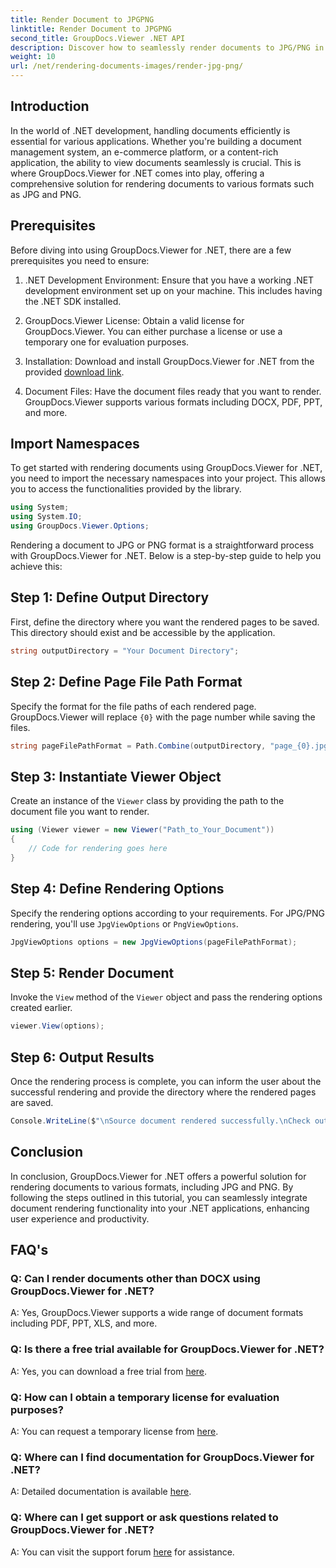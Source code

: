 ```yaml
---
title: Render Document to JPGPNG
linktitle: Render Document to JPGPNG
second_title: GroupDocs.Viewer .NET API
description: Discover how to seamlessly render documents to JPG/PNG in .NET using GroupDocs.Viewer for enhanced user experience and productivity.
weight: 10
url: /net/rendering-documents-images/render-jpg-png/
---
```

## Introduction

In the world of .NET development, handling documents efficiently is essential for various applications. Whether you're building a document management system, an e-commerce platform, or a content-rich application, the ability to view documents seamlessly is crucial. This is where GroupDocs.Viewer for .NET comes into play, offering a comprehensive solution for rendering documents to various formats such as JPG and PNG.

## Prerequisites

Before diving into using GroupDocs.Viewer for .NET, there are a few prerequisites you need to ensure:

1. .NET Development Environment: Ensure that you have a working .NET development environment set up on your machine. This includes having the .NET SDK installed.

2. GroupDocs.Viewer License: Obtain a valid license for GroupDocs.Viewer. You can either purchase a license or use a temporary one for evaluation purposes.

3. Installation: Download and install GroupDocs.Viewer for .NET from the provided [download link](https://releases.groupdocs.com/viewer/net/).

4. Document Files: Have the document files ready that you want to render. GroupDocs.Viewer supports various formats including DOCX, PDF, PPT, and more.

## Import Namespaces

To get started with rendering documents using GroupDocs.Viewer for .NET, you need to import the necessary namespaces into your project. This allows you to access the functionalities provided by the library.

```csharp
using System;
using System.IO;
using GroupDocs.Viewer.Options;
```

Rendering a document to JPG or PNG format is a straightforward process with GroupDocs.Viewer for .NET. Below is a step-by-step guide to help you achieve this:

## Step 1: Define Output Directory

First, define the directory where you want the rendered pages to be saved. This directory should exist and be accessible by the application.

```csharp
string outputDirectory = "Your Document Directory";
```

## Step 2: Define Page File Path Format

Specify the format for the file paths of each rendered page. GroupDocs.Viewer will replace `{0}` with the page number while saving the files.

```csharp
string pageFilePathFormat = Path.Combine(outputDirectory, "page_{0}.jpg");
```

## Step 3: Instantiate Viewer Object

Create an instance of the `Viewer` class by providing the path to the document file you want to render.

```csharp
using (Viewer viewer = new Viewer("Path_to_Your_Document"))
{
    // Code for rendering goes here
}
```

## Step 4: Define Rendering Options

Specify the rendering options according to your requirements. For JPG/PNG rendering, you'll use `JpgViewOptions` or `PngViewOptions`.

```csharp
JpgViewOptions options = new JpgViewOptions(pageFilePathFormat);
```

## Step 5: Render Document

Invoke the `View` method of the `Viewer` object and pass the rendering options created earlier.

```csharp
viewer.View(options);
```

## Step 6: Output Results

Once the rendering process is complete, you can inform the user about the successful rendering and provide the directory where the rendered pages are saved.

```csharp
Console.WriteLine($"\nSource document rendered successfully.\nCheck output in {outputDirectory}.");
```

## Conclusion

In conclusion, GroupDocs.Viewer for .NET offers a powerful solution for rendering documents to various formats, including JPG and PNG. By following the steps outlined in this tutorial, you can seamlessly integrate document rendering functionality into your .NET applications, enhancing user experience and productivity.

## FAQ's

### Q: Can I render documents other than DOCX using GroupDocs.Viewer for .NET?

A: Yes, GroupDocs.Viewer supports a wide range of document formats including PDF, PPT, XLS, and more.

### Q: Is there a free trial available for GroupDocs.Viewer for .NET?

A: Yes, you can download a free trial from [here](https://releases.groupdocs.com/).

### Q: How can I obtain a temporary license for evaluation purposes?

A: You can request a temporary license from [here](https://purchase.groupdocs.com/temporary-license/).

### Q: Where can I find documentation for GroupDocs.Viewer for .NET?

A: Detailed documentation is available [here](https://tutorials.groupdocs.com/viewer/net/).

### Q: Where can I get support or ask questions related to GroupDocs.Viewer for .NET?

A: You can visit the support forum [here](https://forum.groupdocs.com/c/viewer/9) for assistance.
